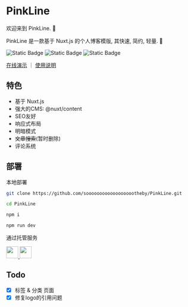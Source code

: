 # PinkLine

欢迎来到 PinkLine. 🎉

PinkLine 是一款基于 Nuxt.js 的个人博客模版, 其快速, 简约, 轻量. 🍂

![Static Badge](https://img.shields.io/badge/PinkLine-v1.0.2-%23d9908e)
![Static Badge](https://img.shields.io/badge/Nuxt.js-v3.16.0-%2364D88A?logo=nuxt)
![Static Badge](https://img.shields.io/badge/tailwindcss-v4.1.6-%23B14A7E?logo=tailwindcss)

[在线演示](https://pinkline.s22y.moe/) ｜ [使用说明](https://pinkline.s22y.moe/article)

## 特色

- 基于 Nuxt.js
- 强大的CMS: @nuxt/content
- SEO友好
- 响应式布局
- 明暗模式
- ~~文章搜索~~(暂时删除)
- 评论系统

## 部署

本地部署

```bash
git clone https://github.com/sooooooooooooooooootheby/PinkLine.git

cd PinkLine

npm i

npm run dev
```

通过托管服务

<a href="https://vercel.com/new/clone?repository-url=https://github.com/sooooooooooooooooootheby/PinkLine" target="_blank">
<img src="https://vercel.com/button" style="width: auto; height: 32px">
</a>
<a href="https://app.netlify.com/start/deploy?repository=https://github.com/sooooooooooooooooootheby/PinkLine" target="_blank">
<img src="https://www.netlify.com/img/deploy/button.svg" style="width: auto; height: 32px">
</a>

## Todo

- [x] 标签 & 分类 页面
- [x] 修复logo的引用问题
